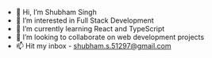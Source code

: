 - 👋 Hi, I’m Shubham Singh
- 👀 I’m interested in Full Stack Development
- 🌱 I’m currently learning React and TypeScript
- 💞️ I’m looking to collaborate on web development projects
- 📫 Hit my inbox - shubham.s.51297@gmail.com

<!---
shubham51297/shubham51297 is a ✨ special ✨ repository because its `README.md` (this file) appears on your GitHub profile.
You can click the Preview link to take a look at your changes.
--->
